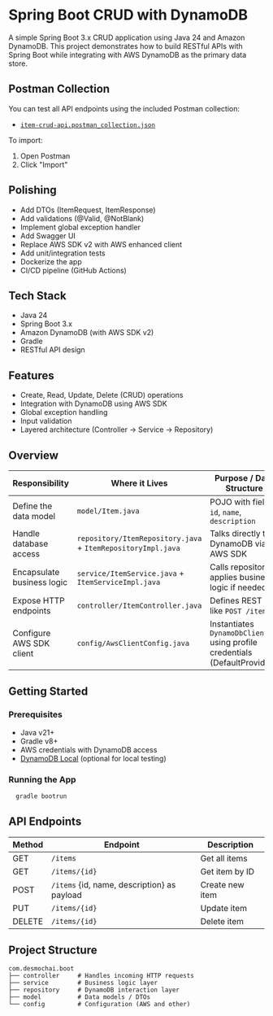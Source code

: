 # Spring Boot CRUD with DynamoDB

A simple Spring Boot 3.x CRUD application using Java 24 and Amazon DynamoDB. This project demonstrates how to build RESTful APIs with Spring Boot while integrating with AWS DynamoDB as the primary data store.

## Postman Collection

You can test all API endpoints using the included Postman collection:
- [`item-crud-api.postman_collection.json`](src/postman/item-crud-api.postman_collection.json)

To import:
1. Open Postman
2. Click "Import"

## Polishing
- Add DTOs (ItemRequest, ItemResponse)
- Add validations (@Valid, @NotBlank)
- Implement global exception handler
- Add Swagger UI
- Replace AWS SDK v2 with AWS enhanced client
- Add unit/integration tests
- Dockerize the app
- CI/CD pipeline (GitHub Actions)

## Tech Stack

- Java 24
- Spring Boot 3.x
- Amazon DynamoDB (with AWS SDK v2)
- Gradle
- RESTful API design

## Features

- Create, Read, Update, Delete (CRUD) operations
- Integration with DynamoDB using AWS SDK
- Global exception handling
- Input validation
- Layered architecture (Controller → Service → Repository)
## Overview

| **Responsibility**         | **Where it Lives**                                           | **Purpose / Data Structure**                                               |
|----------------------------|--------------------------------------------------------------|----------------------------------------------------------------------------|
| Define the data model      | `model/Item.java`                                            | POJO with fields: `id`, `name`, `description`                              |
| Handle database access     | `repository/ItemRepository.java` + `ItemRepositoryImpl.java` | Talks directly to DynamoDB via AWS SDK                                     |
| Encapsulate business logic | `service/ItemService.java` + `ItemServiceImpl.java`          | Calls repository, applies business logic if needed                         |
| Expose HTTP endpoints      | `controller/ItemController.java`                             | Defines REST API like `POST /items`                                        |
| Configure AWS SDK client   | `config/AwsClientConfig.java`                                | Instantiates `DynamoDbClient` using profile credentials (DefaultProvider)` |

## Getting Started

### Prerequisites
- Java v21+
- Gradle v8+
- AWS credentials with DynamoDB access
- [DynamoDB Local](https://docs.aws.amazon.com/amazondynamodb/latest/developerguide/DynamoDBLocal.html) (optional for local testing)

### Running the App

```bash
  gradle bootrun
```

## API Endpoints

| Method | Endpoint                                    | Description       |
|--------|---------------------------------------------|-------------------|
| GET    | `/items`                                    | Get all items     |
| GET    | `/items/{id}`                               | Get item by ID    |
| POST   | `/items` {id, name, description} as payload | Create new item   |
| PUT    | `/items/{id}`                               | Update item       |
| DELETE | `/items/{id}`                               | Delete item       |

## Project Structure

```text
com.desmochai.boot
├── controller     # Handles incoming HTTP requests
├── service        # Business logic layer
├── repository     # DynamoDB interaction layer
├── model          # Data models / DTOs
└── config         # Configuration (AWS and other)
```
